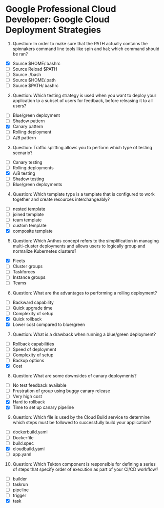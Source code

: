 # Google Professional Cloud Developer: Google Cloud Deployment Strategies

1. Question: In order to make sure that the PATH actually contains the spinnakers command line tools like spin and hal; which command should be ran?
- [x] Source $HOME/.bashrc
- [ ] Source Reload $PATH
- [ ] Source ./bash
- [ ] Source $HOME/.path
- [ ] Source $PATH/.bashrc

2. Question: Which testing strategy is used when you want to deploy your application to a subset of users for feedback, before releasing it to all users?
- [ ] Blue/green deployment
- [ ] Shadow pattern
- [x] Canary pattern
- [ ] Rolling deployment
- [ ] A/B pattern

3. Question: Traffic splitting allows you to perform which type of testing scenario?  
- [ ] Canary testing
- [ ] Rolling deployments
- [x] A/B testing
- [ ] Shadow testing
- [ ] Blue/green deployments

4. Question: Which template type is a template that is configured to work together and create resources interchangeably?
- [ ] nested template
- [ ] joined template
- [ ] team template
- [ ] custom template
- [x] composite template

5. Question: Which Anthos concept refers to the simplification in managing multi-cluster deployments and allows users to logically group and normalize Kubernetes clusters?
- [x] Fleets
- [ ] Cluster groups
- [ ] Taskforces
- [ ] Instance groups
- [ ] Teams

6. Question: What are the advantages to performing a rolling deployment?
- [ ] Backward capability
- [ ] Quick upgrade time
- [ ] Complexity of setup
- [x] Quick rollback
- [x] Lower cost compared to blue/green

7. Question: What is a drawback when running a blue/green deployment?
- [ ] Rollback capabilities
- [ ] Speed of deployment
- [ ] Complexity of setup
- [ ] Backup options
- [x] Cost

8. Question: What are some downsides of canary deployments?
- [ ] No test feedback available
- [ ] Frustration of group using buggy canary release
- [ ] Very high cost
- [x] Hard to rollback
- [x] Time to set up canary pipeline

9. Question: Which file is used by the Cloud Build service to determine which steps must be followed to successfully build your application?
- [ ] dockerbuild.yaml
- [ ] Dockerfile
- [ ] build.spec
- [x] cloudbuild.yaml
- [ ] app.yaml

10. Question: Which Tekton component is responsible for defining a series of steps that specify order of execution as part of your CI/CD workflow?
- [ ] builder
- [ ] taskrun
- [ ] pipeline
- [ ] trigger
- [x] task
